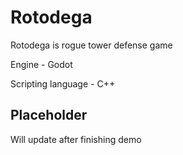 # Rotodega
Rotodega is rogue tower defense game 

Engine - Godot

Scripting language - C++

## Placeholder
Will update after finishing demo
